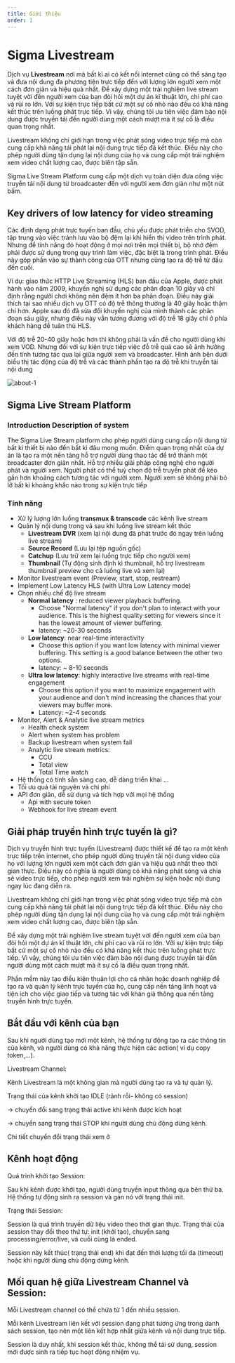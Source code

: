 ```yaml
---
title: Giới thiệu
order: 1
---
```


# Sigma Livestream

Dịch vụ **Livestream** nơi mà bất kì ai có kết nối internet cũng có thể sáng tạo và đưa nội dung đa phương tiện trực tiếp đến với lượng lớn người xem một cách đơn giản và hiệu quả nhất. Để xây dựng một trải nghiệm live stream tuyệt vời đến người xem của bạn đòi hỏi một dự án kĩ thuật lớn, chi phí cao và rủi ro lớn. Với sự kiện trực tiếp bất cứ một sự cố nhỏ nào đều có khả năng kết thúc trên luồng phát trực tiếp. Vì vậy, chúng tôi ưu tiên việc đảm bảo nội dung được truyền tải đến người dùng một cách mượt mà ít sự cố là điều quan trọng nhất.

Livestream không chỉ giới hạn trong việc phát sóng video trực tiếp mà còn cung cấp khả năng tái phát lại nội dung trực tiếp đã kết thúc. Điều này cho phép người dùng tận dụng lại nội dung của họ và cung cấp một trải nghiệm xem video chất lượng cao, được biên tập sẵn.

Sigma Live Stream Platform cung cấp một dịch vụ toàn diện đưa công việc truyền tải nội dung từ broadcaster đến với người xem đơn giản như một nút bấm.

## Key drivers of low latency for video streaming 

Các định dạng phát trực tuyến ban đầu, chủ yếu được phát triển cho SVOD, tập trung vào việc tránh lưu vào bộ đệm lại khi hiển thị video trên trình phát. Nhưng để tính năng đó hoạt động ở mọi nơi trên mọi thiết bị, bộ nhớ đệm phải được sử dụng trong quy trình làm việc, đặc biệt là trong trình phát. Điều này góp phần vào sự thành công của OTT nhưng cũng tạo ra độ trễ từ đầu đến cuối. 

Ví dụ: giao thức HTTP Live Streaming (HLS) ban đầu của Apple, được phát hành vào năm 2009, khuyến nghị sử dụng các phân đoạn 10 giây và chỉ định rằng người chơi không nên đệm ít hơn ba phân đoạn. Điều này giải thích tại sao nhiều dịch vụ OTT có độ trễ thông thường là 40 giây hoặc thậm chí hơn. Apple sau đó đã sửa đổi khuyến nghị của mình thành các phân đoạn sáu giây, nhưng điều này vẫn tương đương với độ trễ 18 giây chỉ ở phía khách hàng để tuân thủ HLS.

Với độ trễ 20-40 giây hoặc hơn thì không phải là vấn đề cho người dùng khi xem VOD. Nhưng đối với sự kiện trực tiếp việc đỗ trễ quá cao sẽ ảnh hưởng đến tính tương tác qua lại giữa người xem và broadcaster. Hình ảnh bên dưới biểu thị tác động của độ trễ và các thành phần tạo ra độ trễ khi truyền tải nội dung


![about-1](/images/livestream/livestream-about-1.png)


## Sigma Live Stream Platform

### Introduction Description of system 

The Sigma Live Stream platform cho phép người dùng cung cấp nội dung từ bất kì thiết bị nào đến bất kì đâu mong muốn. Điểm quan trọng nhất của dự án là tạo ra một nền tảng hỗ trợ người dùng thao tác để trở thành một broadcaster đơn giản nhất. Hỗ trợ nhiều giải pháp công nghệ cho người phát và người xem. Người phát có thể tuỳ chọn độ trễ truyền phát để kéo gần hơn khoảng cách tương tác với người xem. Người xem sẽ không phải bỏ lỡ bất kì khoảng khắc nào trong sự kiện trực tiếp

### Tính năng

- Xử lý lượng lớn luồng **transmux & transcode** các kênh live stream
- Quản lý nội dung trong và sau khi luồng live stream kết thúc
  - **Livestream DVR** (xem lại nội dung đã phát trước đó ngay trên luồng live stream)
  - **Source Record** (Lưu lại tệp nguồn gốc)
  - **Catchup** (Lưu trữ xem lại luồng trực tiếp cho người xem)
  - **Thumbnail** (Tự động sinh định kì thumbnail, hỗ trợ livestream thumbnail preview cho cả luồng live và xem lại)
- Monitor livestream event (Preview, start, stop, restream)
- Implement Low Latency HLS (with Ultra Low Latency mode)
- Chọn nhiều chế độ live stream 
  - **Normal latency** : reduced viewer playback buffering.
    - Choose "Normal latency" if you don't plan to interact with your audience. This is the highest quality setting for viewers since it has the lowest amount of viewer buffering. 
    - latency: ~20-30 seconds
  - **Low latency**: near real-time interactivity
    - Choose this option if you want low latency with minimal viewer buffering. This setting is a good balance between the other two options. 
    - latency: ~ 8-10 seconds
  - **Ultra low latency**: highly interactive live streams with real-time engagement
    - Choose this option if you want to maximize engagement with your audience and don't mind increasing the chances that your viewers may buffer more.
    - Latency: ~2-4 seconds
- Monitor, Alert & Analytic live stream metrics
  - Health check system 
  - Alert when system has problem 
  - Backup livestream when system fail
  - Analytic live stream metrics: 
    - CCU 
    - Total view
    - Total Time watch
- Hệ thống có tính sẵn sàng cao, dễ dàng triển khai ... 
- Tối ưu quá tài nguyên và chi phí 
- API đơn giản, dễ sử dụng và tích hợp với mọi hệ thống
  - Api with secure token
  - Webhook for live stream event 


## Giải pháp truyền hình trực tuyến là gì?

Dịch vụ truyền hình trực tuyến (Livestream) được thiết kế để tạo ra một kênh trực tiếp trên internet, cho phép người dùng truyền tải nội dung video của họ với lượng lớn người xem một cách đơn giản và hiệu quả nhất theo thời gian thực. Điều này có nghĩa là người dùng có khả năng phát sóng và chia sẻ video trực tiếp, cho phép người xem trải nghiệm sự kiện hoặc nội dung ngay lúc đang diễn ra.

Livestream không chỉ giới hạn trong việc phát sóng video trực tiếp mà còn cung cấp khả năng tái phát lại nội dung trực tiếp đã kết thúc. Điều này cho phép người dùng tận dụng lại nội dung của họ và cung cấp một trải nghiệm xem video chất lượng cao, được biên tập sẵn.

Để xây dựng một trải nghiệm live stream tuyệt vời đến người xem của bạn đòi hỏi một dự án kĩ thuật lớn, chi phí cao và rủi ro lớn. Với sự kiện trực tiếp bất cứ một sự cố nhỏ nào đều có khả năng kết thúc trên luồng phát trực tiếp. Vì vậy, chúng tôi ưu tiên việc đảm bảo nội dung được truyền tải đến người dùng một cách mượt mà ít sự cố là điều quan trọng nhất.

Phần mềm này tạo điều kiện thuận lợi cho cá nhân hoặc doanh nghiệp để tạo ra và quản lý kênh trực tuyến của họ, cung cấp nền tảng linh hoạt và tiện ích cho việc giao tiếp và tương tác với khán giả thông qua nền tảng truyền hình trực tuyến.



## Bắt đầu với kênh của bạn

Sau khi người dùng tạo mới một kênh, hệ thống tự động tạo ra các thông tin của kênh, và người dùng có khả năng thực hiện các action( ví dụ copy token,...).

Livestream Channel:

Kênh Livestream là một không gian mà người dùng tạo ra và tự quản lý.

Trạng thái của kênh khởi tạo IDLE (rảnh rỗi- không có session)

->  chuyển đổi sang trạng thái active khi kênh được kích hoạt

-> chuyển sang trạng thái STOP khi người dùng chủ động dừng kênh.

Chi tiết chuyển đổi trạng thái xem ở 

## Kênh hoạt động

Quá trình khởi tạo Session:

Sau khi kênh được khởi tạo, người dùng truyền input thông qua bên thứ ba. Hệ thống tự động sinh ra session và gán nó với trạng thái init.

Trạng thái Session:

Session là quá trình truyền dữ liệu video theo thời gian thực.
Trạng thái của session thay đổi theo thứ tự: init (khởi tạo), chuyển sang processing/error/live, và cuối cùng là ended.

Session này kết thúc( trạng thái end) khi đạt đến thời lượng tối đa (timeout) hoặc khi người dùng chủ động dừng kênh.

## Mối quan hệ giữa Livestream Channel và Session:

Mỗi Livestream channel có thể chứa từ 1 đến nhiều session.

Mỗi kênh Livestream liên kết với session đang phát tương ứng trong danh sách session, tạo nên một liên kết hợp nhất giữa kênh và nội dung trực tiếp.

Session là duy nhất, khi session kết thúc, không thể tái sử dụng, session mới được sinh ra tiếp tục hoạt động nhiệm vụ.
